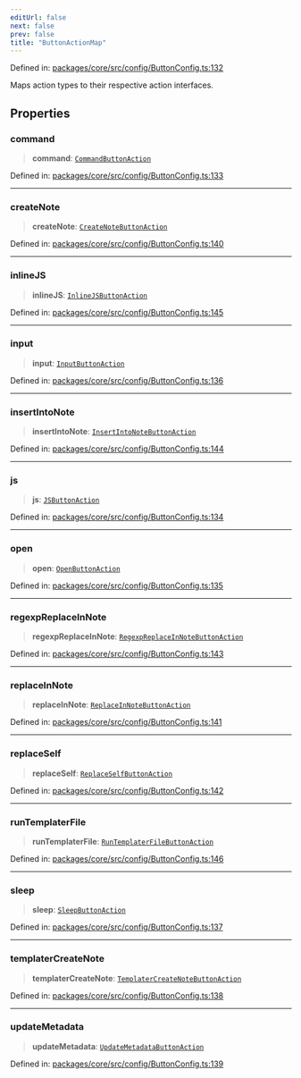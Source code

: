 ```yaml
---
editUrl: false
next: false
prev: false
title: "ButtonActionMap"
---
```


Defined in: [packages/core/src/config/ButtonConfig.ts:132](https://github.com/mProjectsCode/obsidian-meta-bind-plugin/blob/6b3651315380ea977c7f8746a2130e83024d2b95/packages/core/src/config/ButtonConfig.ts#L132)

Maps action types to their respective action interfaces.

## Properties

### command

> **command**: [`CommandButtonAction`](/obsidian-meta-bind-plugin-docs/api/interfaces/commandbuttonaction/)

Defined in: [packages/core/src/config/ButtonConfig.ts:133](https://github.com/mProjectsCode/obsidian-meta-bind-plugin/blob/6b3651315380ea977c7f8746a2130e83024d2b95/packages/core/src/config/ButtonConfig.ts#L133)

***

### createNote

> **createNote**: [`CreateNoteButtonAction`](/obsidian-meta-bind-plugin-docs/api/interfaces/createnotebuttonaction/)

Defined in: [packages/core/src/config/ButtonConfig.ts:140](https://github.com/mProjectsCode/obsidian-meta-bind-plugin/blob/6b3651315380ea977c7f8746a2130e83024d2b95/packages/core/src/config/ButtonConfig.ts#L140)

***

### inlineJS

> **inlineJS**: [`InlineJSButtonAction`](/obsidian-meta-bind-plugin-docs/api/interfaces/inlinejsbuttonaction/)

Defined in: [packages/core/src/config/ButtonConfig.ts:145](https://github.com/mProjectsCode/obsidian-meta-bind-plugin/blob/6b3651315380ea977c7f8746a2130e83024d2b95/packages/core/src/config/ButtonConfig.ts#L145)

***

### input

> **input**: [`InputButtonAction`](/obsidian-meta-bind-plugin-docs/api/interfaces/inputbuttonaction/)

Defined in: [packages/core/src/config/ButtonConfig.ts:136](https://github.com/mProjectsCode/obsidian-meta-bind-plugin/blob/6b3651315380ea977c7f8746a2130e83024d2b95/packages/core/src/config/ButtonConfig.ts#L136)

***

### insertIntoNote

> **insertIntoNote**: [`InsertIntoNoteButtonAction`](/obsidian-meta-bind-plugin-docs/api/interfaces/insertintonotebuttonaction/)

Defined in: [packages/core/src/config/ButtonConfig.ts:144](https://github.com/mProjectsCode/obsidian-meta-bind-plugin/blob/6b3651315380ea977c7f8746a2130e83024d2b95/packages/core/src/config/ButtonConfig.ts#L144)

***

### js

> **js**: [`JSButtonAction`](/obsidian-meta-bind-plugin-docs/api/interfaces/jsbuttonaction/)

Defined in: [packages/core/src/config/ButtonConfig.ts:134](https://github.com/mProjectsCode/obsidian-meta-bind-plugin/blob/6b3651315380ea977c7f8746a2130e83024d2b95/packages/core/src/config/ButtonConfig.ts#L134)

***

### open

> **open**: [`OpenButtonAction`](/obsidian-meta-bind-plugin-docs/api/interfaces/openbuttonaction/)

Defined in: [packages/core/src/config/ButtonConfig.ts:135](https://github.com/mProjectsCode/obsidian-meta-bind-plugin/blob/6b3651315380ea977c7f8746a2130e83024d2b95/packages/core/src/config/ButtonConfig.ts#L135)

***

### regexpReplaceInNote

> **regexpReplaceInNote**: [`RegexpReplaceInNoteButtonAction`](/obsidian-meta-bind-plugin-docs/api/interfaces/regexpreplaceinnotebuttonaction/)

Defined in: [packages/core/src/config/ButtonConfig.ts:143](https://github.com/mProjectsCode/obsidian-meta-bind-plugin/blob/6b3651315380ea977c7f8746a2130e83024d2b95/packages/core/src/config/ButtonConfig.ts#L143)

***

### replaceInNote

> **replaceInNote**: [`ReplaceInNoteButtonAction`](/obsidian-meta-bind-plugin-docs/api/interfaces/replaceinnotebuttonaction/)

Defined in: [packages/core/src/config/ButtonConfig.ts:141](https://github.com/mProjectsCode/obsidian-meta-bind-plugin/blob/6b3651315380ea977c7f8746a2130e83024d2b95/packages/core/src/config/ButtonConfig.ts#L141)

***

### replaceSelf

> **replaceSelf**: [`ReplaceSelfButtonAction`](/obsidian-meta-bind-plugin-docs/api/interfaces/replaceselfbuttonaction/)

Defined in: [packages/core/src/config/ButtonConfig.ts:142](https://github.com/mProjectsCode/obsidian-meta-bind-plugin/blob/6b3651315380ea977c7f8746a2130e83024d2b95/packages/core/src/config/ButtonConfig.ts#L142)

***

### runTemplaterFile

> **runTemplaterFile**: [`RunTemplaterFileButtonAction`](/obsidian-meta-bind-plugin-docs/api/interfaces/runtemplaterfilebuttonaction/)

Defined in: [packages/core/src/config/ButtonConfig.ts:146](https://github.com/mProjectsCode/obsidian-meta-bind-plugin/blob/6b3651315380ea977c7f8746a2130e83024d2b95/packages/core/src/config/ButtonConfig.ts#L146)

***

### sleep

> **sleep**: [`SleepButtonAction`](/obsidian-meta-bind-plugin-docs/api/interfaces/sleepbuttonaction/)

Defined in: [packages/core/src/config/ButtonConfig.ts:137](https://github.com/mProjectsCode/obsidian-meta-bind-plugin/blob/6b3651315380ea977c7f8746a2130e83024d2b95/packages/core/src/config/ButtonConfig.ts#L137)

***

### templaterCreateNote

> **templaterCreateNote**: [`TemplaterCreateNoteButtonAction`](/obsidian-meta-bind-plugin-docs/api/interfaces/templatercreatenotebuttonaction/)

Defined in: [packages/core/src/config/ButtonConfig.ts:138](https://github.com/mProjectsCode/obsidian-meta-bind-plugin/blob/6b3651315380ea977c7f8746a2130e83024d2b95/packages/core/src/config/ButtonConfig.ts#L138)

***

### updateMetadata

> **updateMetadata**: [`UpdateMetadataButtonAction`](/obsidian-meta-bind-plugin-docs/api/interfaces/updatemetadatabuttonaction/)

Defined in: [packages/core/src/config/ButtonConfig.ts:139](https://github.com/mProjectsCode/obsidian-meta-bind-plugin/blob/6b3651315380ea977c7f8746a2130e83024d2b95/packages/core/src/config/ButtonConfig.ts#L139)
